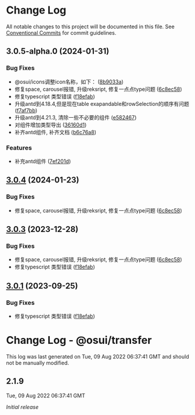 # Change Log

All notable changes to this project will be documented in this file.
See [Conventional Commits](https://conventionalcommits.org) for commit guidelines.

## 3.0.5-alpha.0 (2024-01-31)


### Bug Fixes

* @osui/icons调整icon名称，如下： ([8b9033a](https://gitee.com/gitee-fe/osui/tree/master/commits/8b9033af14f14ebae853692523739ca22c64123a))
* 修复space, carousel报错, 升级reksript, 修复一点点type问题 ([6c8ec58](https://gitee.com/gitee-fe/osui/tree/master/commits/6c8ec58c90fe5cc63ea6b332e6e443461d1285f2))
* 修复typescript 类型错误 ([f18efab](https://gitee.com/gitee-fe/osui/tree/master/commits/f18efab2a15a47cc163dceba128b521c5522063f))
* 升级antd到4.18.4,但是现在table exapandable和rowSelection的顺序有问题 ([f7af7bb](https://gitee.com/gitee-fe/osui/tree/master/commits/f7af7bbad5ed53099f4cc4c97c5852e631846616))
* 升级antd到4.21.3, 清除一些不必要的组件 ([e582467](https://gitee.com/gitee-fe/osui/tree/master/commits/e58246764a8309a964b86f26fa229242d9241173))
* 对组件增加类型导出 ([36160d1](https://gitee.com/gitee-fe/osui/tree/master/commits/36160d14e8fee068f34d363d529345d95cfbd39e))
* 补齐antd组件, 补齐文档 ([b6c76a8](https://gitee.com/gitee-fe/osui/tree/master/commits/b6c76a864b121479e151a97e926546f3370d0aed))


### Features

* 补充antd组件 ([7ef201d](https://gitee.com/gitee-fe/osui/tree/master/commits/7ef201df7efb9b3bbc0597fac45962c49c13533c))





## [3.0.4](https://gitee.com/gitee-fe/osui/tree/master/compare/v3.0.1...v3.0.4) (2024-01-23)


### Bug Fixes

* 修复space, carousel报错, 升级reksript, 修复一点点type问题 ([6c8ec58](https://gitee.com/gitee-fe/osui/tree/master/commits/6c8ec58c90fe5cc63ea6b332e6e443461d1285f2))





## [3.0.3](https://gitee.com/gitee-fe/osui/tree/master/compare/v2.1.8...v3.0.3) (2023-12-28)


### Bug Fixes

* 修复space, carousel报错, 升级reksript, 修复一点点type问题 ([6c8ec58](https://gitee.com/gitee-fe/osui/tree/master/commits/6c8ec58c90fe5cc63ea6b332e6e443461d1285f2))
* 修复typescript 类型错误 ([f18efab](https://gitee.com/gitee-fe/osui/tree/master/commits/f18efab2a15a47cc163dceba128b521c5522063f))





## [3.0.1](https://gitee.com/gitee-fe/osui/tree/master/compare/v2.1.8...v3.0.1) (2023-09-25)


### Bug Fixes

* 修复typescript 类型错误 ([f18efab](https://gitee.com/gitee-fe/osui/tree/master/commits/f18efab2a15a47cc163dceba128b521c5522063f))





# Change Log - @osui/transfer

This log was last generated on Tue, 09 Aug 2022 06:37:41 GMT and should not be manually modified.

## 2.1.9
Tue, 09 Aug 2022 06:37:41 GMT

_Initial release_
